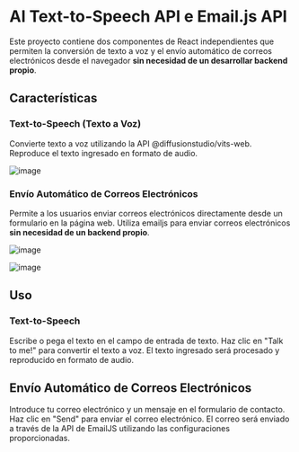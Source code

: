 # AI Text-to-Speech API e Email.js API
Este proyecto contiene dos componentes de React independientes que permiten la conversión de texto a voz y el envío automático de correos electrónicos desde el navegador **sin necesidad de un desarrollar backend propio**.

## Características
### Text-to-Speech (Texto a Voz)

Convierte texto a voz utilizando la API @diffusionstudio/vits-web.
Reproduce el texto ingresado en formato de audio.

![image](https://github.com/user-attachments/assets/af055dae-c096-4d77-8202-5e33631299f2)


### Envío Automático de Correos Electrónicos

Permite a los usuarios enviar correos electrónicos directamente desde un formulario en la página web.
Utiliza emailjs para enviar correos electrónicos **sin necesidad de un backend propio**.

![image](https://github.com/user-attachments/assets/bf79ff27-cbf3-4f66-820f-26a96cd810f6)

![image](https://github.com/user-attachments/assets/5dd0dc2e-4c47-4467-8034-736958fa3674)


## Uso
### Text-to-Speech
Escribe o pega el texto en el campo de entrada de texto.
Haz clic en "Talk to me!" para convertir el texto a voz.
El texto ingresado será procesado y reproducido en formato de audio.

## Envío Automático de Correos Electrónicos
Introduce tu correo electrónico y un mensaje en el formulario de contacto.
Haz clic en "Send" para enviar el correo electrónico.
El correo será enviado a través de la API de EmailJS utilizando las configuraciones proporcionadas.
